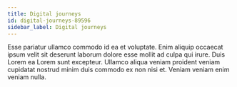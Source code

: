 ```yaml
---
title: Digital journeys
id: digital-journeys-89596
sidebar_label: Digital journeys
---
```


Esse pariatur ullamco commodo id ea et voluptate. Enim aliquip occaecat ipsum velit sit deserunt laborum dolore esse mollit ad culpa qui irure. Duis Lorem ea Lorem sunt excepteur. Ullamco aliqua veniam proident veniam cupidatat nostrud minim duis commodo ex non nisi et. Veniam veniam enim veniam nulla.

